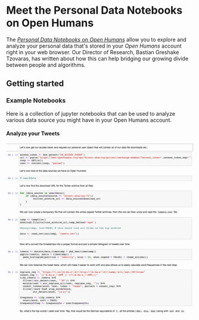 # Meet the Personal Data Notebooks on Open Humans

The [*Personal Data Notebooks* on *Open Humans*](https://www.openhumans.org/activity/personal-data-notebooks/) allow you to explore and analyze your personal data that's stored in your *Open Humans* account right in your web browser. Our Director of Research, Bastian Greshake Tzovaras, has written about how this can help bridging our growing divide between people and algorithms.



## Getting started


### Example Notebooks
Here is a collection of jupyter notebooks that can be used to analyze various data source you might have in your Open Humans account.

#### Analyze your Tweets
<img src='header-image.gif'/>
